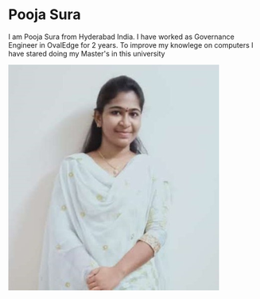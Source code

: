 # Pooja Sura

I am Pooja Sura from Hyderabad India. I have worked as Governance Engineer in OvalEdge for 2 years. To improve my knowlege on computers I have stared doing my Master's in this university

![Pooja](Pooja.png)